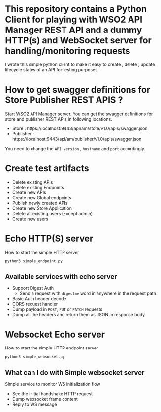 # This repository contains a Python Client for playing with WSO2 API Manager REST API and a dummy HTTP(s) and WebSocket server for handling/monitoring requests

I wrote this simple python client to make it easy to create , delete , update lifecycle states of an API for testing purposes.

# How to get swagger definitions for Store Publisher REST APIS ?

Start [WSO2 API Manager](http://wso2.com/api-management/) server. You can get the swagger definitions for store and publisher REST APIs in following locations.

- Store : https://localhost:9443/api/am/store/v1.0/apis/swagger.json
- Publisher : https://localhost:9443/api/am/publisher/v1.0/apis/swagger.json

You need to change the `API version` , `hostname` and `port` accordingly.

# Create test artifacts

- Delete existing APIs
- Delete existing Endpoints
- Create new APIs
- Create new Global endpoints
- Publish newly created APIs
- Create new Store Application
- Delete all existing users (Except admin)
- Create new users

# Echo HTTP(S) server

How to start the simple HTTP server

```bash
python3 simple_endpoint.py
```

## Available services with echo server

- Support Digest Auth
  - Send a request with `digestme` word in anywhere in the request path
- Basic Auth header decode
- CORS request handler
- Dump payload in `POST`, `PUT` or `PATCH` requests
- Dump all the headers and return them as JSON in response body

# Websocket Echo server

How to start the simple HTTP endpoint server

```bash
python3 simple_websocket.py
```

## What can I do with Simple websocket server

Simple service to monitor WS initialization flow

- See the initial handshake HTTP request
- Dump websocket frame content
- Reply to WS message
